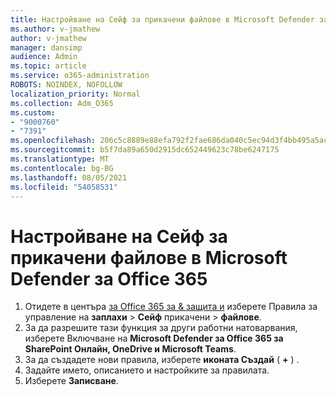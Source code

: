 ```yaml
---
title: Настройване на Сейф за прикачени файлове в Microsoft Defender за Office 365
ms.author: v-jmathew
author: v-jmathew
manager: dansimp
audience: Admin
ms.topic: article
ms.service: o365-administration
ROBOTS: NOINDEX, NOFOLLOW
localization_priority: Normal
ms.collection: Adm_O365
ms.custom:
- "9000760"
- "7391"
ms.openlocfilehash: 206c5c8889e88efa792f2fae686da040c5ec94d3f4bb495a5ac5cca59e455e64
ms.sourcegitcommit: b5f7da89a650d2915dc652449623c78be6247175
ms.translationtype: MT
ms.contentlocale: bg-BG
ms.lasthandoff: 08/05/2021
ms.locfileid: "54058531"
---
```

# <a name="set-up-safe-attachment-policies-in-microsoft-defender-for-office-365"></a>Настройване на Сейф за прикачени файлове в Microsoft Defender за Office 365

1. Отидете в центъра [за Office 365 за & защита и](https://go.microsoft.com/fwlink/p/?linkid=2077143) изберете Правила за управление на **заплахи**  >  **Сейф** прикачени  >  **файлове**.
2. За да разрешите тази функция за други работни натоварвания, изберете Включване на **Microsoft Defender за Office 365 за SharePoint Онлайн, OneDrive и Microsoft Teams**.
3. За да създадете нови правила, изберете **иконата Създай** ( **+** ) .
4. Задайте името, описанието и настройките за правилата.
5. Изберете **Записване**.
